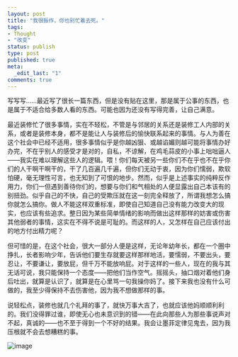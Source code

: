 ```yaml
--- 
layout: post
title: "我很振作，你也别忙着去死。"
tags: 
- Thought
- "改变"
status: publish
type: post
published: true
meta: 
  _edit_last: "1"
comments: true
---
```

写写写……最近写了很长一篇东西，但是没有贴在这里，那是属于公事的东西，也是属于不适合给多数人看的东西。可能也因为还没有写得完善，让自己满意。  

最近装修忙了很多事情，实在不轻松，不管是与邻居的关系还是装修工人内部的关系，或者是装修本身，都不是能让人与装修后的愉快联系起来的事情。与人为善在这个社会中已经不适用，很多事情似乎是你越凶狠、或越谄媚则越可能将事情办好办完，不在乎别人的感受才是对的，自私，不谅解，在鸡毛蒜皮的小事上咄咄逼人——我实在难以理解这些人的逻辑。喂！你们每天被另一些你们不在乎也不在乎你们的人干啊干啊干的，干了几百遍几千遍，但你们无动于衷，因为你们懦弱，欺软怕硬，毫无理性可言，也无知到了可恨的地步。然而，似乎是上述事实的纯粹反作用力，你们一但遇到善待你们的，想要与你们和气相处的人便显露出自己本该有的别扭劲。似乎自己的不快，自己的受欺压就在这一刻完全释放了，所谓我想怎么搞你就怎么搞你。做人不能这样双重标准，即使自己知道自己没有能力改变大的现实，也应该有些追求。整日因为某些简单情绪的影响而做出这样那样的妨害或伤害其他弱者的事情，这实在不得不说是可耻的。而这样的人，又怎样在自己应该付出的地方付出精力呢？  

但可惜的是，在这个社会，很大一部分人便是这样，无论年幼年长，都在一个圈中挣扎，长者影响少年，告诉他们要生存就要这样那样地活，要懦弱，不要出头，要忍让，不要谦让，要放屁，但千万不能放响屁。对于这样的一些人，现在的我与其无话可说，我只能保持一个态度——把他们当作空气。摇摇头，抽口烟对着他们身后吐出，就算是认识了，就算是在心里骂一句我操你妈了。接下来我也没有什么可做的，我至少得保持不去伤害他，因为我不想做那样的事。  

说轻松点，装修也就几个礼拜的事了，就快万事大吉了，也就应该他妈顺顺利利的。我们没得罪过谁，即使无心也未意识到的错——在此向那些人为那些事说声对不起，真诚的——也不至于得到一个不好的结果。我会让墨菲定律见鬼去，因为我压根就不会去想糟糕的事。  
  
  
![image](http://img.zemanta.com/pixy.gif?x-id=eed0133e-a0b7-84dc-ab85-c6013a98d6bb)